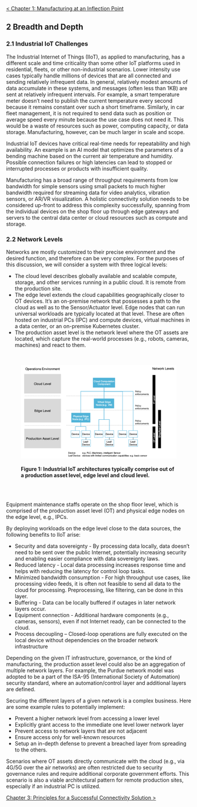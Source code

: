 [< Chapter 1: Manufacturing at an Inflection Point](01_Manufacturing_at_an_Inflection_Point.md)

## 2 Breadth and Depth
### 2.1 Industrial IoT Challenges
The Industrial Internet of Things (IIoT), as applied to manufacturing, has a different scale and time criticality than some other IoT platforms used in residential, fleets, or other non-industrial scenarios. Lower intensity use cases typically handle millions of devices that are all connected and sending relatively infrequent data. In general, relatively modest amounts of data accumulate in these systems, and messages (often less than 1KB) are sent at relatively infrequent intervals. For example, a smart temperature meter doesn’t need to publish the current temperature every second because it remains constant over such a short timeframe. Similarly, in car fleet management, it is not required to send data such as position or average speed every minute because the use case does not need it. This would be a waste of resources such as power, computing capacity, or data storage. Manufacturing, however, can be much larger in scale and scope. 

Industrial IoT devices have critical real-time needs for repeatability and high availability. An example is an AI model that optimizes the parameters of a bending machine based on the current air temperature and humidity. Possible connection failures or high latencies can lead to stopped or interrupted processes or products with insufficient quality.

Manufacturing has a broad range of throughput requirements from low bandwidth for simple sensors using small packets to much higher bandwidth required for streaming data for video analytics, vibration sensors, or AR/VR visualization.  A holistic connectivity solution needs to be considered up-front to address this complexity successfully, spanning from the individual devices on the shop floor up through edge gateways and servers to the central data center or cloud resources such as compute and storage.

### 2.2 Network Levels
Networks are mostly customized to their precise environment and the desired function, and therefore can be very complex. For the purposes of this discussion, we will consider a system with three logical levels:

* The cloud level describes globally available and scalable compute, storage, and other services running in a public cloud. It is remote from the production site.
* The edge level extends the cloud capabilities geographically closer to OT devices. It’s an on-premise network that possesses a path to the cloud as well as to the Sensor/Actuator level. Edge nodes that can run universal workloads are typically located at that level. These are often hosted on industrial PCs (IPC) and compute devices, virtual machines in a data center, or an on-premise Kubernetes cluster.
* The production asset level is the network level where the OT assets are located, which capture the real-world processes (e.g., robots, cameras, machines) and react to them.

<br>

<b>
<figure>
	<img src="images/architecture.png" alt="Architecture" width="800">
	<figcaption><br>Figure 1: Industrial IoT architectures typically comprise out of a production asset level, edge level and cloud level.</figcaption>
</figure>
</b>

<br>
<br>

Equipment maintenance staffs operate on the shop floor level, which is comprised of the production asset level (OT) and physical edge nodes on the edge level, e.g., IPCs.

By deploying workloads on the edge level close to the data sources, the following benefits to IIoT arise:

* Security and data sovereignty - By processing data locally, data doesn’t need to be sent over the public Internet, potentially increasing security and enabling easier compliance with data sovereignty laws.
* Reduced latency - Local data processing increases response time and helps with reducing the latency for control loop tasks.
* Minimized bandwidth consumption - For high throughput use cases, like processing video feeds, it is often not feasible to send all data to the cloud for processing. Preprocessing, like filtering, can be done in this layer.
* Buffering - Data can be locally buffered if outages in later network layers occur.
* Equipment connection - Additional hardware components (e.g., cameras, sensors), even if not Internet ready, can be connected to the cloud.
* Process decoupling – Closed-loop operations are fully executed on the local device without dependencies on the broader network infrastructure

Depending on the given IT infrastructure, governance, or the kind of manufacturing, the production asset level could also be an aggregation of multiple network layers. For example, the Purdue network model was adopted to be a part of the ISA-95 (International Society of Automation) security standard, where an automation/control layer and additional layers are defined.

Securing the different layers of a given network is a complex business. Here are some example rules to potentially implement:

* Prevent a higher network level from accessing a lower level 
* Explicitly grant access to the immediate one level lower network layer 
* Prevent access to network layers that are not adjacent 
* Ensure access only for well-known resources
* Setup an in-depth defense to prevent a breached layer from spreading to the others.

Scenarios where OT assets directly communicate with the cloud (e.g., via 4G/5G over the air networks) are often restricted due to security governance rules and require additional corporate government efforts. This scenario is also a viable architectural pattern for remote production sites, especially if an industrial PC is utilized.

[Chapter 3: Principles for a Successful Connectivity Solution >](03_Principles_for_a_Successful_Connectivity_Solution.md)
